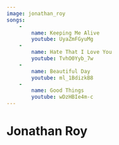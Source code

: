 ```yaml
---
image: jonathan_roy
songs:
    -
        name: Keeping Me Alive
        youtube: UyaZmFGyuMg
    -
        name: Hate That I Love You
        youtube: TvhO0Yyb_7w
    -
        name: Beautiful Day
        youtube: ml_1BdizkB8
    -
        name: Good Things
        youtube: wDzHBIe4m-c
---
```

# Jonathan Roy
